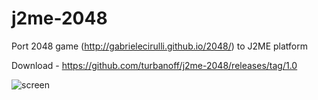 j2me-2048
=========

Port 2048 game (http://gabrielecirulli.github.io/2048/) to J2ME platform

Download - https://github.com/turbanoff/j2me-2048/releases/tag/1.0

![screen](https://cloud.githubusercontent.com/assets/741251/2623297/43871bba-bce5-11e3-8f48-401a0b872ca5.png)
